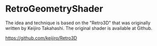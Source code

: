 # RetroGeometryShader

The idea and technique is based on the "Retro3D" that was originally written by Keijiro Takahashi. The original shader is available at Github.

https://github.com/keijiro/Retro3D
